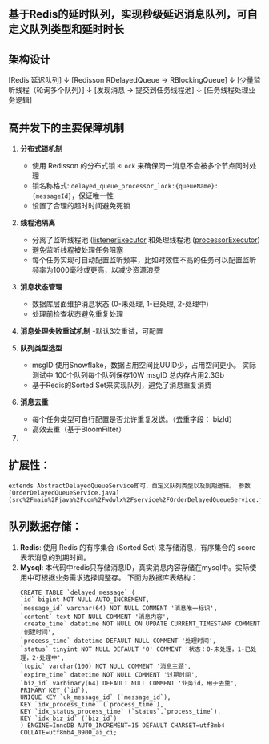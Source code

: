 ## 基于Redis的延时队列，实现秒级延迟消息队列，可自定义队列类型和延时时长

## 架构设计
[Redis 延迟队列]
↓
[Redisson RDelayedQueue → RBlockingQueue]
↓
[少量监听线程（轮询多个队列）]
↓
[发现消息 → 提交到任务线程池]
↓
[任务线程处理业务逻辑]




## 高并发下的主要保障机制

1. **分布式锁机制**
    - 使用 Redisson 的分布式锁 `RLock` 来确保同一消息不会被多个节点同时处理
    - 锁名称格式: `delayed_queue_processor_lock:{queueName}:{messageId}`，保证唯一性
    - 设置了合理的超时时间避免死锁

2. **线程池隔离**
    - 分离了监听线程池 ([listenerExecutor](listenerExecutor) 和处理线程池 ([processorExecutor](processorExecutor))
    - 避免监听线程被处理任务阻塞
    - 每个任务实现可自动配置监听频率，比如时效性不高的任务可以配置监听频率为1000毫秒或更高，以减少资源浪费

3. **消息状态管理**
    - 数据库层面维护消息状态 (0-未处理, 1-已处理, 2-处理中)
    - 处理前检查状态避免重复处理

4. **消息处理失败重试机制**
   -默认3次重试，可配置


5. **队列类型选型**
   - msgID 使用Snowflake，数据占用空间比UUID少，占用空间更小。 实际测试中 100个队列每个队列保存10W msgID 总内存占用2.3Gb 
   - 基于Redis的Sorted Set来实现队列，避免了消息重复消费

6. **消息去重**
   - 每个任务类型可自行配置是否允许重复发送。（去重字段： bizId）
   - 高效去重（基于BloomFilter）

7. 

## 扩展性：
    extends AbstractDelayedQueueService即可，自定义队列类型以及到期逻辑。 参数 [OrderDelayedQueueService.java](src%2Fmain%2Fjava%2Fcom%2Fwdwlx%2Fservice%2FOrderDelayedQueueService.java)


## 队列数据存储：
1. **Redis**: 使用 Redis 的有序集合 (Sorted Set) 来存储消息，有序集合的 score 表示消息的到期时间。
2. **Mysql**: 本代码中redis只存储消息ID，真实消息内容存储在mysql中。实际使用中可根据业务需求选择调整存。
   下面为数据库表结构：
   ```mysql
   CREATE TABLE `delayed_message` (
   `id` bigint NOT NULL AUTO_INCREMENT,
   `message_id` varchar(64) NOT NULL COMMENT '消息唯一标识',
   `content` text NOT NULL COMMENT '消息内容',
   `create_time` datetime NOT NULL ON UPDATE CURRENT_TIMESTAMP COMMENT '创建时间',
   `process_time` datetime DEFAULT NULL COMMENT '处理时间',
   `status` tinyint NOT NULL DEFAULT '0' COMMENT '状态：0-未处理，1-已处理，2-处理中',
   `topic` varchar(100) NOT NULL COMMENT '消息主题',
   `expire_time` datetime NOT NULL COMMENT '过期时间',
   `biz_id` varbinary(64) DEFAULT NULL COMMENT '业务id，用于去重',
   PRIMARY KEY (`id`),
   UNIQUE KEY `uk_message_id` (`message_id`),
   KEY `idx_process_time` (`process_time`),
   KEY `idx_status_process_time` (`status`,`process_time`),
   KEY `idx_biz_id` (`biz_id`)
   ) ENGINE=InnoDB AUTO_INCREMENT=15 DEFAULT CHARSET=utf8mb4 COLLATE=utf8mb4_0900_ai_ci;
   ```

